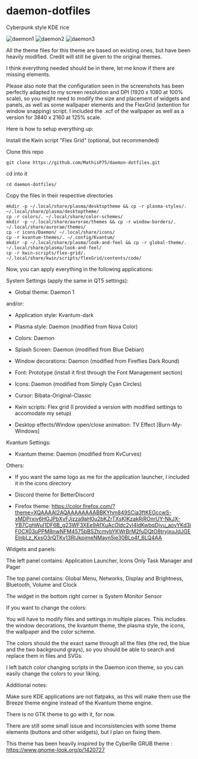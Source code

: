 # daemon-dotfiles

Cyberpunk style KDE rice

![daemon1](https://github.com/MathisP75/daemon-dotfiles/blob/main/screenshots/daemon1.png)
![daemon2](https://github.com/MathisP75/daemon-dotfiles/blob/main/screenshots/daemon2.png)
![daemon3](https://github.com/MathisP75/daemon-dotfiles/blob/main/screenshots/daemon3.png)

All the theme files for this theme are based on existing ones, but have been heavily modified. Credit will still be given to the original themes.

I think everything needed should be in there, let me know if there are missing elements.

Please also note that the configuration seen in the screenshots has been perfectly adapted to my screen resolution and DPI (1920 x 1080 at 100% scale), so you might need to modify the size and placement of widgets and panels, as well as some wallpaper elements and the FlexGrid (extention for window snapping) script. I included the .xcf of the wallpaper as well as a version for 3840 x 2160 at 125% scale.



Here is how to setup everything up:

Install the Kwin script "Flex Grid" (optional, but recommended)

Clone this repo

    git clone https://github.com/MathisP75/daemon-dotfiles.git

cd into it

    cd daemon-dotfiles/

Copy the files in their respective directories

    mkdir -p ~/.local/share/plasma/desktoptheme && cp -r plasma-styles/. ~/.local/share/plasma/desktoptheme/
    cp -r colors/. ~/.local/share/color-schemes/
    mkdir -p ~/.local/share/aurorae/themes && cp -r window-borders/. ~/.local/share/aurorae/themes/
    cp -r icons/Daemon/ ~/.local/share/icons/
    cp -r kvantum-themes/. ~/.config/Kvantum/
    mkdir -p ~/.local/share/plasma/look-and-feel && cp -r global-theme/. ~/.local/share/plasma/look-and-feel/
    cp -r kwin-scripts/flex-grid/. ~/.local/share/kwin/scripts/flexGrid/contents/code/



Now, you can apply everything in the following applications:

System Settings (apply the same in QT5 settings):

- Global theme: Daemon 1

and/or:

- Application style: Kvantum-dark

- Plasma style: Daemon (modified from Nova Color)

- Colors: Daemon

- Splash Screen: Daemon (modified from Blue Debian)

- Window decorations: Daemon (modified from Fireflies Dark Round)

- Font: Prototype (install it first through the Font Management section)

- Icons: Daemon (modified from Simply Cyan Circles)

- Cursor: Bibata-Original-Classic

- Kwin scripts: Flex grid (I provided a version with modified settings to accomodate my setup)

- Desktop effects/Window open/close animation: TV Effect [Burn-My-Windows]


Kvantum Settings:

- Kvantum theme: Daemon (modified from KvCurves)


Others:

- If you want the same logo as me for the application launcher, I included it in the icons directory

- Discord theme for BetterDiscord

- Firefox theme: https://color.firefox.com/?theme=XQAAAAI2AQAAAAAAAABBKYhm849SCia3ftKEGccwS-xMDPrxiv6HGJPbXvFJjzza9aH0u2bKZrTXsKIKzakRjROnrUY-NkJX-YB7CghWuI1DF6B_g23WF3XEe9AfXuAcOldc2vl4ldKwbqDjvu_aovYKd3iF0CX03uPPM8nwNFM4575bBSZtcmybYKWrBrM2fuDQtO8tryjxuJdJGEElnbLz_KxsO3rQTKv13RIJkpjmeNMayn5ie30BLo4f_6LQ4AA



Widgets  and panels:

The left panel contains: Application Launcher, Icons Only Task Manager and Pager

The top panel contains: Global Menu, Networks, Display and Brightness, Bluetooth, Volume and Clock

The widget in the bottom right corner is System Monitor Sensor


If you want to change the colors:

You will have to modify files and settings in multiple places. This includes the window decorations, the kvantum theme, the plasma style, the icons, the wallpaper and the color scheme.

The colors should the the exact same through all the files (the red, the blue and the two background grays), so you should be able to search and replace them in files and SVGs.

I left batch color changing scripts in the Daemon icon theme, so you can easily change the colors to your liking.



Additional notes:

Make sure KDE applications are not flatpaks, as this will make them use the Breeze theme engine instead of the Kvantum theme engine.

There is no GTK theme to go with it, for now.

There are still some small issue and inconsistencies with some theme elements (buttons and other widgets), but I plan on fixing them.

This theme has been heavily inspired by the CyberRe GRUB theme : https://www.gnome-look.org/p/1420727

